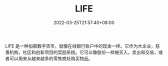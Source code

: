 ﻿---
weight: 
title: "LIFE"
description: "LIFE 是一种加密数字货币，就像在线银行账户中的现金一样"
date: 2022-03-25T21:57:40+08:00
lastmod: 2022-03-25T16:45:40+08:00
draft: false
authors: ["Metabd"]
featuredImage: "life.webp"
link: ""
tags: ["数字代币","LIFE"]
categories: ["navigation"]
navigation: ["数字代币"]
lightgallery: true
toc: true
pinned: false
recommend: false
recommend1: false
---
LIFE 是一种加密数字货币，就像在线银行账户中的现金一样。它作为大企业，慈善机构，社区和创新项目的奖励系统。它可以像股份一样被买入，卖出和交易，或者可以用来从越来越多的零售商处购买物品。
